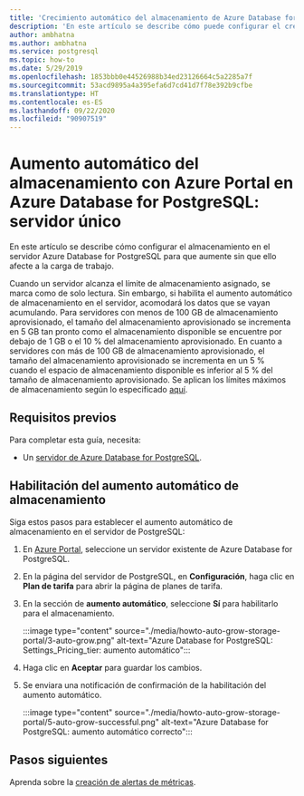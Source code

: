 ```yaml
---
title: 'Crecimiento automático del almacenamiento de Azure Database for PostgreSQL: servidor único mediante Azure Portal'
description: 'En este artículo se describe cómo puede configurar el crecimiento automático del almacenamiento en Azure Database for PostgreSQL: servidor único mediante Azure Portal.'
author: ambhatna
ms.author: ambhatna
ms.service: postgresql
ms.topic: how-to
ms.date: 5/29/2019
ms.openlocfilehash: 1853bbb0e44526988b34ed23126664c5a2285a7f
ms.sourcegitcommit: 53acd9895a4a395efa6d7cd41d7f78e392b9cfbe
ms.translationtype: HT
ms.contentlocale: es-ES
ms.lasthandoff: 09/22/2020
ms.locfileid: "90907519"
---
```

# <a name="auto-grow-storage-using-the-azure-portal-in-azure-database-for-postgresql---single-server"></a>Aumento automático del almacenamiento con Azure Portal en Azure Database for PostgreSQL: servidor único
En este artículo se describe cómo configurar el almacenamiento en el servidor Azure Database for PostgreSQL para que aumente sin que ello afecte a la carga de trabajo.

Cuando un servidor alcanza el límite de almacenamiento asignado, se marca como de solo lectura. Sin embargo, si habilita el aumento automático de almacenamiento en el servidor, acomodará los datos que se vayan acumulando. Para servidores con menos de 100 GB de almacenamiento aprovisionado, el tamaño del almacenamiento aprovisionado se incrementa en 5 GB tan pronto como el almacenamiento disponible se encuentre por debajo de 1 GB o el 10 % del almacenamiento aprovisionado. En cuanto a servidores con más de 100 GB de almacenamiento aprovisionado, el tamaño del almacenamiento aprovisionado se incrementa en un 5 % cuando el espacio de almacenamiento disponible es inferior al 5 % del tamaño de almacenamiento aprovisionado. Se aplican los límites máximos de almacenamiento según lo especificado [aquí](https://docs.microsoft.com/azure/postgresql/concepts-pricing-tiers#storage).

## <a name="prerequisites"></a>Requisitos previos
Para completar esta guía, necesita:
- Un [servidor de Azure Database for PostgreSQL](quickstart-create-server-database-portal.md).

## <a name="enable-storage-auto-grow"></a>Habilitación del aumento automático de almacenamiento 

Siga estos pasos para establecer el aumento automático de almacenamiento en el servidor de PostgreSQL:

1. En [Azure Portal](https://portal.azure.com/), seleccione un servidor existente de Azure Database for PostgreSQL.

2. En la página del servidor de PostgreSQL, en **Configuración**, haga clic en **Plan de tarifa** para abrir la página de planes de tarifa.

3. En la sección de **aumento automático**, seleccione **Sí** para habilitarlo para el almacenamiento.

    :::image type="content" source="./media/howto-auto-grow-storage-portal/3-auto-grow.png" alt-text="Azure Database for PostgreSQL: Settings_Pricing_tier: aumento automático":::

4. Haga clic en **Aceptar** para guardar los cambios.

5. Se enviara una notificación de confirmación de la habilitación del aumento automático.

    :::image type="content" source="./media/howto-auto-grow-storage-portal/5-auto-grow-successful.png" alt-text="Azure Database for PostgreSQL: aumento automático correcto":::

## <a name="next-steps"></a>Pasos siguientes

Aprenda sobre la [creación de alertas de métricas](howto-alert-on-metric.md).
